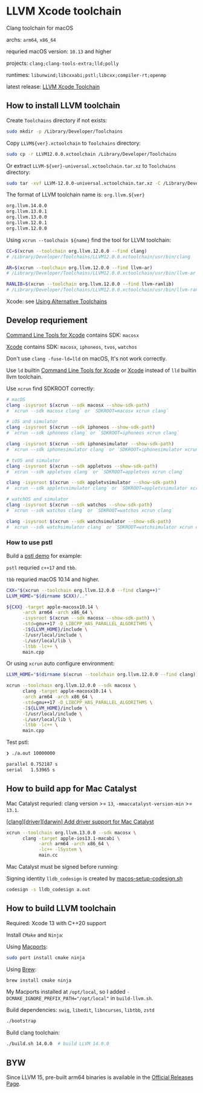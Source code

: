 # LLVM Xcode toolchain

Clang toolchain for macOS

archs: `arm64`, `x86_64`

requried macOS version: `10.13` and higher

projects: `clang;clang-tools-extra;lld;polly`

runtimes: `libunwind;libcxxabi;pstl;libcxx;compiler-rt;openmp`

latest release: [LLVM Xcode Toolchain](https://github.com/cntrump/llvm-xcode-toolchain/releases)

## How to install LLVM toolchain

Create `Toolchains` directory if not exists: 
```bash
sudo mkdir -p /Library/Developer/Toolchains
```

Copy `LLVM${ver}.xctoolchain` to `Toolchains` directory:
```bash
sudo cp -r LLVM12.0.0.xctoolchain /Library/Developer/Toolchains
```

Or extract `LLVM-${ver}-universal.xctoolchain.tar.xz` to `Toolchains` directory:
```bash
sudo tar -xvf LLVM-12.0.0-universal.xctoolchain.tar.xz -C /Library/Developer/Toolchains
```

The format of LLVM toolchain name is: `org.llvm.${ver}`
```bash
org.llvm.14.0.0
org.llvm.13.0.1
org.llvm.13.0.0
org.llvm.12.0.1
org.llvm.12.0.0
```

Using `xcrun --toolchain ${name}` find the tool for LLVM toolchain:
```bash
CC=$(xcrun --toolchain org.llvm.12.0.0 --find clang)
# /Library/Developer/Toolchains/LLVM12.0.0.xctoolchain/usr/bin/clang

AR=$(xcrun --toolchain org.llvm.12.0.0 --find llvm-ar)
# /Library/Developer/Toolchains/LLVM12.0.0.xctoolchain/usr/bin/llvm-ar

RANLIB=$(xcrun --toolchain org.llvm.12.0.0 --find llvm-ranlib)
# /Library/Developer/Toolchains/LLVM12.0.0.xctoolchain/usr/bin/llvm-ranlib
```

Xcode: see [Using Alternative Toolchains](https://developer.apple.com/library/archive/documentation/ToolsLanguages/Conceptual/Xcode_Overview/AlternativeToolchains.html)

## Develop requriement

[Command Line Tools for Xcode](https://developer.apple.com/download/all/) contains SDK: `macosx`

[Xcode](https://developer.apple.com/download/release/) contains SDK: `macosx`, `iphoneos`, `tvos`, `watchos`

Don't use `clang -fuse-ld=lld` on macOS, It's not work correctly.

Use `ld` builtin [Command Line Tools for Xcode](https://developer.apple.com/download/all/) or [Xcode](https://developer.apple.com/download/release/) instead of `lld` builtin llvm toolchain.

Use `xcrun` find SDKROOT correctly:

```bash
# macOS
clang -isysroot $(xcrun --sdk macosx --show-sdk-path)
# `xcrun --sdk macosx clang` or `SDKROOT=macosx xcrun clang`

# iOS and simulator
clang -isysroot $(xcrun --sdk iphoneos --show-sdk-path)
# `xcrun --sdk iphoneos clang` or `SDKROOT=iphoneos xcrun clang`

clang -isysroot $(xcrun --sdk iphonesimulator --show-sdk-path)
# `xcrun --sdk iphonesimulator clang` or `SDKROOT=iphonesimulator xcrun clang`

# tvOS and simulator
clang -isysroot $(xcrun --sdk appletvos --show-sdk-path)
# `xcrun --sdk appletvos clang` or `SDKROOT=appletvos xcrun clang`

clang -isysroot $(xcrun --sdk appletvsimulator --show-sdk-path)
# `xcrun --sdk appletvsimulator clang` or `SDKROOT=appletvsimulator xcrun clang`

# watchOS and simulator
clang -isysroot $(xcrun --sdk watchos --show-sdk-path)
# `xcrun --sdk watchos clang` or `SDKROOT=watchos xcrun clang`

clang -isysroot $(xcrun --sdk watchsimulator --show-sdk-path)
# `xcrun --sdk watchsimulator clang` or `SDKROOT=watchsimulator xcrun clang`
```

### How to use pstl

Build a [pstl demo](https://mp-force.ziti.uni-heidelberg.de/kmbeutel/pstl-demo) for example:

`pstl` requried `c++17` and `tbb`.

`tbb` requried macOS 10.14 and higher.

```bash
CXX="$(xcrun --toolchain org.llvm.12.0.0 --find clang++)"
LLVM_HOME="$(dirname $CXX)/.."

${CXX} -target apple-macosx10.14 \
      -arch arm64 -arch x86_64 \
      -isysroot $(xcrun --sdk macosx --show-sdk-path) \
      -std=gnu++17 -D_LIBCPP_HAS_PARALLEL_ALGORITHMS \
      -I${LLVM_HOME}/include \
      -I/usr/local/include \
      -L/usr/local/lib \
      -ltbb -lc++ \
      main.cpp
```

Or using `xcrun` auto configure environment:
```bash
LLVM_HOME="$(dirname $(xcrun --toolchain org.llvm.12.0.0 --find clang))/.."

xcrun --toolchain org.llvm.12.0.0 --sdk macosx \
      clang -target apple-macosx10.14 \
      -arch arm64 -arch x86_64 \
      -std=gnu++17 -D_LIBCPP_HAS_PARALLEL_ALGORITHMS \
      -I${LLVM_HOME}/include \
      -I/usr/local/include \
      -L/usr/local/lib \
      -ltbb -lc++ \
      main.cpp
```

Test pstl:

```bash
❯ ./a.out 10000000

parallel 0.752187 s
serial   1.53965 s
```

## How to build app for Mac Catalyst

Mac Catalyst requried: clang version >= `13`, `-mmaccatalyst-version-min` >= `13.1`.

[[clang][driver][darwin] Add driver support for Mac Catalyst](https://reviews.llvm.org/rG2542c1a5a1306398d73c3c0c5d71cacf7c690093)

```bash
xcrun --toolchain org.llvm.13.0.0 --sdk macosx \
      clang -target apple-ios13.1-macabi \
            -arch arm64 -arch x86_64 \
            -lc++ -lSystem \
            main.cc
```

Mac Catalyst must be signed before running:

Signing identity `lldb_codesign` is created by [macos-setup-codesign.sh](https://github.com/llvm/llvm-project/blob/main/lldb/scripts/macos-setup-codesign.sh)

```bash
codesign -s lldb_codesign a.out
```

## How to build LLVM toolchain

Required: Xcode 13 with C++20 support

Install `CMake` and `Ninja`:

Using [Macports](https://www.macports.org/):

```bash
sudo port install cmake ninja
```

Using [Brew](https://brew.sh/):

```bash
brew install cmake ninja
```

My Macports installed at `/opt/local`, so I added `-DCMAKE_IGNORE_PREFIX_PATH="/opt/local"` in `build-llvm.sh`.

Build dependencies: `swig`, `libedit`, `libncurses`, `libtbb`, `zstd`

```bash
./bootstrap
```

Build clang toolchain:

```bash
./build.sh 14.0.0  # build LLVM 14.0.0
```

## BYW

Since LLVM 15, pre-built arm64 binaries is available in the [Official Releases Page](https://github.com/llvm/llvm-project/releases).
